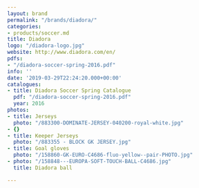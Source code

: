 ```yaml
---
layout: brand
permalink: "/brands/diadora/"
categories:
- products/soccer.md
title: Diadora
logo: "/diadora-logo.jpg"
website: http://www.diadora.com/en/
pdfs:
- "/diadora-soccer-spring-2016.pdf"
info: ''
date: '2019-03-29T22:24:20.000+00:00'
catalogues:
- title: Diadora Soccer Spring Catalogue
  pdf: "/diadora-soccer-spring-2016.pdf"
  year: 2016
photos:
- title: Jerseys
  photo: "/883300-DOMINATE-JERSEY-040200-royal-white.jpg"
- {}
- title: Keeper Jerseys
  photo: "/883355 - BLOCK GK JERSEY.jpg"
- title: Goal gloves
  photo: "/158860-GK-EURO-C4686-fluo-yellow--pair-PHOTO.jpg"
- photo: "/158848---EUROPA-SOFT-TOUCH-BALL-C4686.jpg"
  title: Diadora ball

---
```

